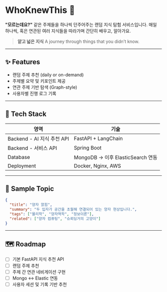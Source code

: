 # WhoKnewThis 🤔

**"모르는데요?"** 같은 주제들을 하나씩 던주어주는 랜덤 지식 탐험 서비스입니다.
매일 하나씩, 혹은 연관된 여러 지식들을 따라가며 간단히 배우고, 알아가요.

> **얕고 넓은 지식**
> A journey through things that you didn’t know.

---

## ✨ Features

* 랜덤 주제 추천 (daily or on-demand)
* 주제별 요약 및 키포인트 제공
* 연관 주제 기반 탐색 (Graph-style)
* 사용자별 진행 로그 기록

---

## 🧱 Tech Stack

| 영역                     | 기술                                 |
| ---------------------- | ---------------------------------- |
| Backend - AI 지식 추천 API | FastAPI + LangChain              |
| Backend - 서비스 API      | Spring Boot                       |
| Database               | MongoDB → 이후 ElasticSearch 연동     |
| Deployment             | Docker, Nginx, AWS                  |

---

## 🧪 Sample Topic

```json
{
  "title": "양자 얽힘",
  "summary": "두 입자가 공간을 초월해 연결되어 있는 양자 현상입니다.",
  "tags": ["물리학", "양자역학", "정보이론"],
  "related": ["양자 컴퓨팅", "슈뢰딩거의 고양이"]
}
```

---

## 🗺️ Roadmap

- [ ] 기본 FastAPI 지식 추천 API
- [ ] 랜덤 주제 추천
- [ ] 주제 간 연관 네비게이션 구현
- [ ] Mongo ↔ Elastic 연동
- [ ] 사용자 세션 및 기록 기반 추천